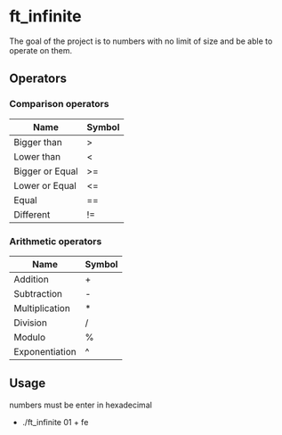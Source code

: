 # ft_infinite

The goal of the project is to numbers with no limit of size and be able to operate on them.

## Operators

### Comparison operators

Name | Symbol
---- | ------
Bigger than | >
Lower than | <
Bigger or Equal | >=
Lower or Equal | <=
Equal | ==
Different | !=

### Arithmetic operators

Name | Symbol
---- | ------
Addition          | +
Subtraction       | -
Multiplication    | *
Division          | /
Modulo            | %
Exponentiation    | ^

## Usage

numbers must be enter in hexadecimal

* ./ft_infinite 01 + fe